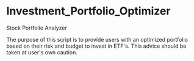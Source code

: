 # Investment_Portfolio_Optimizer
Stock Portfolio Analyzer

The purpose of this script is to provide users with an optimized portfolio based on their risk and budget to invest in ETF's. This advice should be taken at user's own caution.

